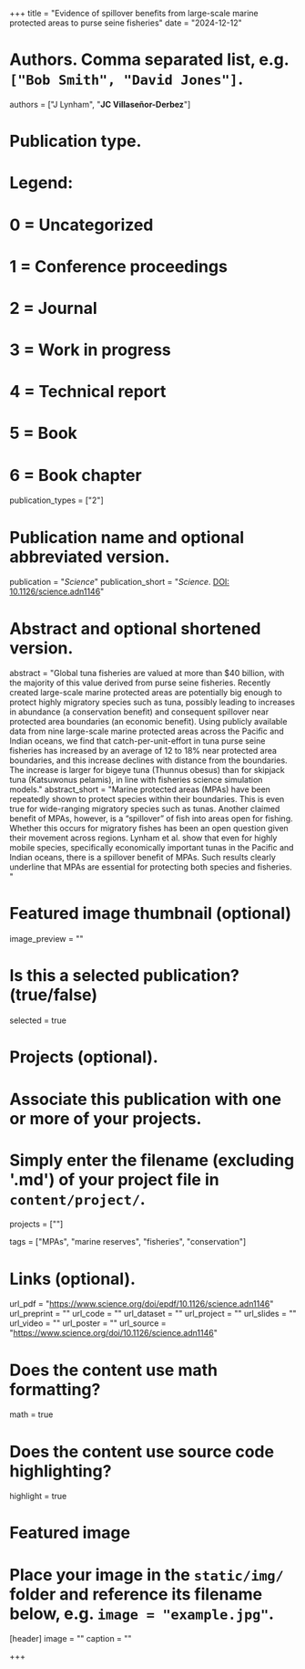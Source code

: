 +++
title = "Evidence of spillover benefits from large-scale marine protected areas to purse seine fisheries"
date = "2024-12-12"

# Authors. Comma separated list, e.g. `["Bob Smith", "David Jones"]`.
authors = ["J Lynham", "**JC Villaseñor-Derbez**"]

# Publication type.
# Legend:
# 0 = Uncategorized
# 1 = Conference proceedings
# 2 = Journal
# 3 = Work in progress
# 4 = Technical report
# 5 = Book
# 6 = Book chapter
publication_types = ["2"]

# Publication name and optional abbreviated version.
publication = "*Science*"
publication_short = "*Science*. [DOI: 10.1126/science.adn1146](https://doi.org/10.1126/science.adn1146)"

# Abstract and optional shortened version.
abstract = "Global tuna fisheries are valued at more than $40 billion, with the majority of this value derived from purse seine fisheries. Recently created large-scale marine protected areas are potentially big enough to protect highly migratory species such as tuna, possibly leading to increases in abundance (a conservation benefit) and consequent spillover near protected area boundaries (an economic benefit). Using publicly available data from nine large-scale marine protected areas across the Pacific and Indian oceans, we find that catch-per-unit-effort in tuna purse seine fisheries has increased by an average of 12 to 18% near protected area boundaries, and this increase declines with distance from the boundaries. The increase is larger for bigeye tuna (Thunnus obesus) than for skipjack tuna (Katsuwonus pelamis), in line with fisheries science simulation models."
abstract_short = "Marine protected areas (MPAs) have been repeatedly shown to protect species within their boundaries. This is even true for wide-ranging migratory species such as tunas. Another claimed benefit of MPAs, however, is a “spillover” of fish into areas open for fishing. Whether this occurs for migratory fishes has been an open question given their movement across regions. Lynham et al. show that even for highly mobile species, specifically economically important tunas in the Pacific and Indian oceans, there is a spillover benefit of MPAs. Such results clearly underline that MPAs are essential for protecting both species and fisheries. "

# Featured image thumbnail (optional)
image_preview = ""

# Is this a selected publication? (true/false)
selected = true

# Projects (optional).
#   Associate this publication with one or more of your projects.
#   Simply enter the filename (excluding '.md') of your project file in `content/project/`.
projects = [""]

tags = ["MPAs", "marine reserves", "fisheries", "conservation"]

# Links (optional).
url_pdf = "https://www.science.org/doi/epdf/10.1126/science.adn1146"
url_preprint = ""
url_code = ""
url_dataset = ""
url_project = ""
url_slides = ""
url_video = ""
url_poster = ""
url_source = "https://www.science.org/doi/10.1126/science.adn1146"

# Does the content use math formatting?
math = true

# Does the content use source code highlighting?
highlight = true

# Featured image
# Place your image in the `static/img/` folder and reference its filename below, e.g. `image = "example.jpg"`.
[header]
image = ""
caption = ""

+++
